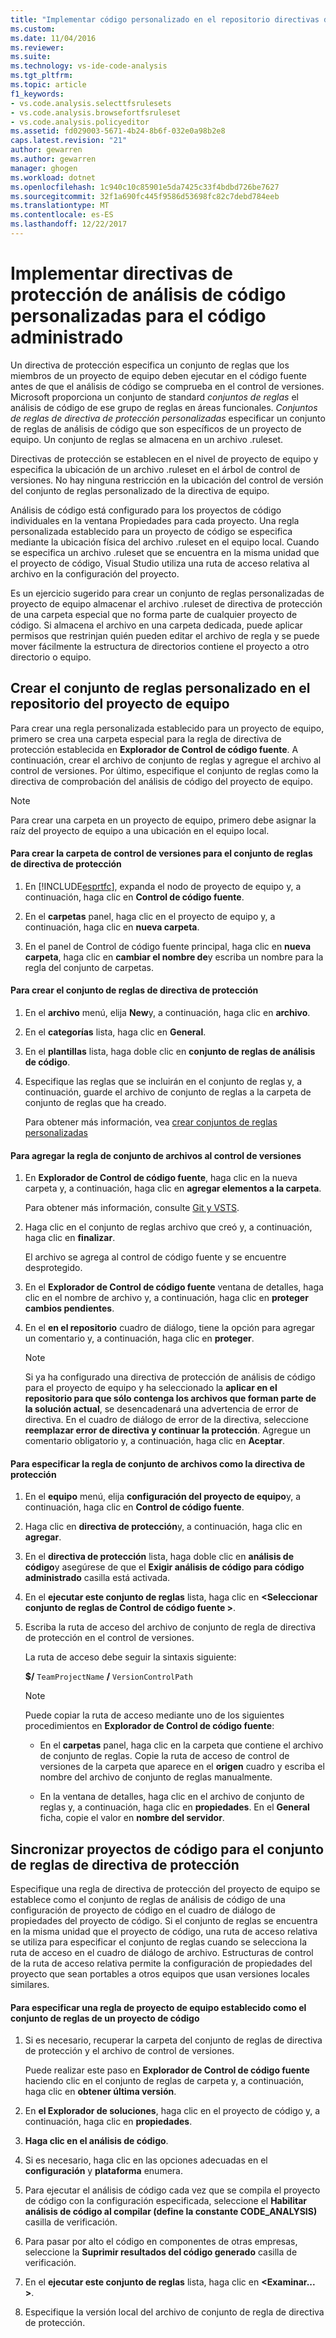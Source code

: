 ```yaml
---
title: "Implementar código personalizado en el repositorio directivas de análisis de código administrado | Documentos de Microsoft"
ms.custom: 
ms.date: 11/04/2016
ms.reviewer: 
ms.suite: 
ms.technology: vs-ide-code-analysis
ms.tgt_pltfrm: 
ms.topic: article
f1_keywords:
- vs.code.analysis.selecttfsrulesets
- vs.code.analysis.browsefortfsruleset
- vs.code.analysis.policyeditor
ms.assetid: fd029003-5671-4b24-8b6f-032e0a98b2e8
caps.latest.revision: "21"
author: gewarren
ms.author: gewarren
manager: ghogen
ms.workload: dotnet
ms.openlocfilehash: 1c940c10c85901e5da7425c33f4bdbd726be7627
ms.sourcegitcommit: 32f1a690fc445f9586d53698fc82c7debd784eeb
ms.translationtype: MT
ms.contentlocale: es-ES
ms.lasthandoff: 12/22/2017
---
```

# <a name="implementing-custom-code-analysis-check-in-policies-for-managed-code"></a>Implementar directivas de protección de análisis de código personalizadas para el código administrado
Un directiva de protección especifica un conjunto de reglas que los miembros de un proyecto de equipo deben ejecutar en el código fuente antes de que el análisis de código se comprueba en el control de versiones. Microsoft proporciona un conjunto de standard *conjuntos de reglas* el análisis de código de ese grupo de reglas en áreas funcionales. *Conjuntos de reglas de directiva de protección personalizadas* especificar un conjunto de reglas de análisis de código que son específicos de un proyecto de equipo. Un conjunto de reglas se almacena en un archivo .ruleset.  
  
 Directivas de protección se establecen en el nivel de proyecto de equipo y especifica la ubicación de un archivo .ruleset en el árbol de control de versiones. No hay ninguna restricción en la ubicación del control de versión del conjunto de reglas personalizado de la directiva de equipo.  
  
 Análisis de código está configurado para los proyectos de código individuales en la ventana Propiedades para cada proyecto. Una regla personalizada establecido para un proyecto de código se especifica mediante la ubicación física del archivo .ruleset en el equipo local. Cuando se especifica un archivo .ruleset que se encuentra en la misma unidad que el proyecto de código, Visual Studio utiliza una ruta de acceso relativa al archivo en la configuración del proyecto.  
  
 Es un ejercicio sugerido para crear un conjunto de reglas personalizadas de proyecto de equipo almacenar el archivo .ruleset de directiva de protección de una carpeta especial que no forma parte de cualquier proyecto de código. Si almacena el archivo en una carpeta dedicada, puede aplicar permisos que restrinjan quién pueden editar el archivo de regla y se puede mover fácilmente la estructura de directorios contiene el proyecto a otro directorio o equipo.  
  
## <a name="creating-the-team-project-custom-check-in-rule-set"></a>Crear el conjunto de reglas personalizado en el repositorio del proyecto de equipo  
 Para crear una regla personalizada establecido para un proyecto de equipo, primero se crea una carpeta especial para la regla de directiva de protección establecida en **Explorador de Control de código fuente**. A continuación, crear el archivo de conjunto de reglas y agregue el archivo al control de versiones. Por último, especifique el conjunto de reglas como la directiva de comprobación del análisis de código del proyecto de equipo.  
  
> [!NOTE]
>  Para crear una carpeta en un proyecto de equipo, primero debe asignar la raíz del proyecto de equipo a una ubicación en el equipo local.  
  
#### <a name="to-create-the-version-control-folder-for-the-check-in-policy-rule-set"></a>Para crear la carpeta de control de versiones para el conjunto de reglas de directiva de protección  
  
1.  En [!INCLUDE[esprtfc](../code-quality/includes/esprtfc_md.md)], expanda el nodo de proyecto de equipo y, a continuación, haga clic en **Control de código fuente**.  
  
2.  En el **carpetas** panel, haga clic en el proyecto de equipo y, a continuación, haga clic en **nueva carpeta**.  
  
3.  En el panel de Control de código fuente principal, haga clic en **nueva carpeta**, haga clic en **cambiar el nombre de**y escriba un nombre para la regla del conjunto de carpetas.  
  
#### <a name="to-create-the-check-in-policy-rule-set"></a>Para crear el conjunto de reglas de directiva de protección  
  
1.  En el **archivo** menú, elija **New**y, a continuación, haga clic en **archivo**.  
  
2.  En el **categorías** lista, haga clic en **General**.  
  
3.  En el **plantillas** lista, haga doble clic en **conjunto de reglas de análisis de código**.  
  
4.  Especifique las reglas que se incluirán en el conjunto de reglas y, a continuación, guarde el archivo de conjunto de reglas a la carpeta de conjunto de reglas que ha creado.  
  
     Para obtener más información, vea [crear conjuntos de reglas personalizadas](../code-quality/creating-custom-code-analysis-rule-sets.md)  
  
#### <a name="to-add-the-rule-set-file-to-version-control"></a>Para agregar la regla de conjunto de archivos al control de versiones  
  
1.  En **Explorador de Control de código fuente**, haga clic en la nueva carpeta y, a continuación, haga clic en **agregar elementos a la carpeta**.  
  
     Para obtener más información, consulte [Git y VSTS](/vsts/git/overview).  
  
2.  Haga clic en el conjunto de reglas archivo que creó y, a continuación, haga clic en **finalizar**.  
  
     El archivo se agrega al control de código fuente y se encuentre desprotegido.  
  
3.  En el **Explorador de Control de código fuente** ventana de detalles, haga clic en el nombre de archivo y, a continuación, haga clic en **proteger cambios pendientes**.  
  
4.  En el **en el repositorio** cuadro de diálogo, tiene la opción para agregar un comentario y, a continuación, haga clic en **proteger**.  
  
    > [!NOTE]
    >  Si ya ha configurado una directiva de protección de análisis de código para el proyecto de equipo y ha seleccionado la **aplicar en el repositorio para que sólo contenga los archivos que forman parte de la solución actual**, se desencadenará una advertencia de error de directiva. En el cuadro de diálogo de error de la directiva, seleccione **reemplazar error de directiva y continuar la protección**. Agregue un comentario obligatorio y, a continuación, haga clic en **Aceptar**.  
  
#### <a name="to-specify-the-rule-set-file-as-the-check-in-policy"></a>Para especificar la regla de conjunto de archivos como la directiva de protección  
  
1.  En el **equipo** menú, elija **configuración del proyecto de equipo**y, a continuación, haga clic en **Control de código fuente**.  
  
2.  Haga clic en **directiva de protección**y, a continuación, haga clic en **agregar**.  
  
3.  En el **directiva de protección** lista, haga doble clic en **análisis de código**y asegúrese de que el **Exigir análisis de código para código administrado** casilla está activada.  
  
4.  En el **ejecutar este conjunto de reglas** lista, haga clic en  **\<Seleccionar conjunto de reglas de Control de código fuente >**.  
  
5.  Escriba la ruta de acceso del archivo de conjunto de regla de directiva de protección en el control de versiones.  
  
     La ruta de acceso debe seguir la sintaxis siguiente:  
  
     **$/** `TeamProjectName` **/** `VersionControlPath`  
  
    > [!NOTE]
    >  Puede copiar la ruta de acceso mediante uno de los siguientes procedimientos en **Explorador de Control de código fuente**:  
  
    -   En el **carpetas** panel, haga clic en la carpeta que contiene el archivo de conjunto de reglas. Copie la ruta de acceso de control de versiones de la carpeta que aparece en el **origen** cuadro y escriba el nombre del archivo de conjunto de reglas manualmente.  
  
    -   En la ventana de detalles, haga clic en el archivo de conjunto de reglas y, a continuación, haga clic en **propiedades**. En el **General** ficha, copie el valor en **nombre del servidor**.  
  
## <a name="synchronizing-code-projects-to-the-check-in-policy-rule-set"></a>Sincronizar proyectos de código para el conjunto de reglas de directiva de protección  
 Especifique una regla de directiva de protección del proyecto de equipo se establece como el conjunto de reglas de análisis de código de una configuración de proyecto de código en el cuadro de diálogo de propiedades del proyecto de código. Si el conjunto de reglas se encuentra en la misma unidad que el proyecto de código, una ruta de acceso relativa se utiliza para especificar el conjunto de reglas cuando se selecciona la ruta de acceso en el cuadro de diálogo de archivo. Estructuras de control de la ruta de acceso relativa permite la configuración de propiedades del proyecto que sean portables a otros equipos que usan versiones locales similares.  
  
#### <a name="to-specify-a-team-project-rule-set-as-the-rule-set-of-a-code-project"></a>Para especificar una regla de proyecto de equipo establecido como el conjunto de reglas de un proyecto de código  
  
1.  Si es necesario, recuperar la carpeta del conjunto de reglas de directiva de protección y el archivo de control de versiones.  
  
     Puede realizar este paso en **Explorador de Control de código fuente** haciendo clic en el conjunto de reglas de carpeta y, a continuación, haga clic en **obtener última versión**.  
  
2.  En **el Explorador de soluciones**, haga clic en el proyecto de código y, a continuación, haga clic en **propiedades**.  
  
3.  **Haga clic en el análisis de código**.  
  
4.  Si es necesario, haga clic en las opciones adecuadas en el **configuración** y **plataforma** enumera.  
  
5.  Para ejecutar el análisis de código cada vez que se compila el proyecto de código con la configuración especificada, seleccione el **Habilitar análisis de código al compilar (define la constante CODE_ANALYSIS)** casilla de verificación.  
  
6.  Para pasar por alto el código en componentes de otras empresas, seleccione la **Suprimir resultados del código generado** casilla de verificación.  
  
7.  En el **ejecutar este conjunto de reglas** lista, haga clic en  **\<Examinar... >**.  
  
8.  Especifique la versión local del archivo de conjunto de regla de directiva de protección.